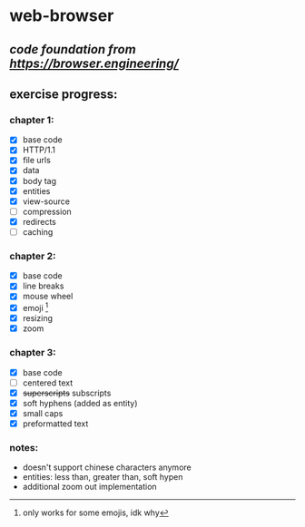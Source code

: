 # web-browser
## *code foundation from https://browser.engineering/*

## exercise progress:
### chapter 1:
- [x] base code
- [x] HTTP/1.1
- [x] file urls
- [x] data
- [x] body tag
- [x] entities 
- [x] view-source
- [ ] compression
- [x] redirects
- [ ] caching 

### chapter 2:
- [x] base code
- [x] line breaks
- [x] mouse wheel
- [x] emoji [^1]
- [x] resizing
- [x] zoom 

### chapter 3:
- [x] base code
- [ ] centered text
- [x] ~~superscripts~~ subscripts 
- [x] soft hyphens (added as entity)
- [x] small caps
- [x] preformatted text

### notes:
- doesn't support chinese characters anymore
- entities: less than, greater than, soft hypen
- additional zoom out implementation

[^1]: only works for some emojis, idk why